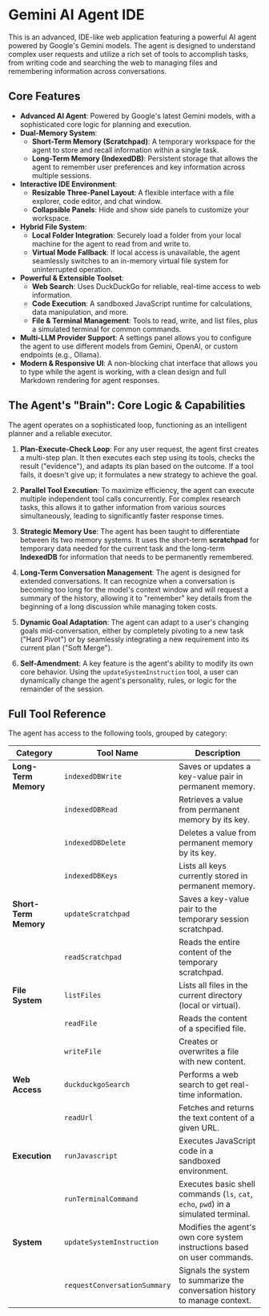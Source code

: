 # Gemini AI Agent IDE

This is an advanced, IDE-like web application featuring a powerful AI agent powered by Google's Gemini models. The agent is designed to understand complex user requests and utilize a rich set of tools to accomplish tasks, from writing code and searching the web to managing files and remembering information across conversations.

## Core Features

*   **Advanced AI Agent**: Powered by Google's latest Gemini models, with a sophisticated core logic for planning and execution.
*   **Dual-Memory System**:
    *   **Short-Term Memory (Scratchpad)**: A temporary workspace for the agent to store and recall information within a single task.
    *   **Long-Term Memory (IndexedDB)**: Persistent storage that allows the agent to remember user preferences and key information across multiple sessions.
*   **Interactive IDE Environment**:
    *   **Resizable Three-Panel Layout**: A flexible interface with a file explorer, code editor, and chat window.
    *   **Collapsible Panels**: Hide and show side panels to customize your workspace.
*   **Hybrid File System**:
    *   **Local Folder Integration**: Securely load a folder from your local machine for the agent to read from and write to.
    *   **Virtual Mode Fallback**: If local access is unavailable, the agent seamlessly switches to an in-memory virtual file system for uninterrupted operation.
*   **Powerful & Extensible Toolset**:
    *   **Web Search**: Uses DuckDuckGo for reliable, real-time access to web information.
    *   **Code Execution**: A sandboxed JavaScript runtime for calculations, data manipulation, and more.
    *   **File & Terminal Management**: Tools to read, write, and list files, plus a simulated terminal for common commands.
*   **Multi-LLM Provider Support**: A settings panel allows you to configure the agent to use different models from Gemini, OpenAI, or custom endpoints (e.g., Ollama).
*   **Modern & Responsive UI**: A non-blocking chat interface that allows you to type while the agent is working, with a clean design and full Markdown rendering for agent responses.

## The Agent's "Brain": Core Logic & Capabilities

The agent operates on a sophisticated loop, functioning as an intelligent planner and a reliable executor.

1.  **Plan-Execute-Check Loop**: For any user request, the agent first creates a multi-step plan. It then executes each step using its tools, checks the result ("evidence"), and adapts its plan based on the outcome. If a tool fails, it doesn't give up; it formulates a new strategy to achieve the goal.

2.  **Parallel Tool Execution**: To maximize efficiency, the agent can execute multiple independent tool calls concurrently. For complex research tasks, this allows it to gather information from various sources simultaneously, leading to significantly faster response times.

3.  **Strategic Memory Use**: The agent has been taught to differentiate between its two memory systems. It uses the short-term **scratchpad** for temporary data needed for the current task and the long-term **IndexedDB** for information that needs to be permanently remembered.

4.  **Long-Term Conversation Management**: The agent is designed for extended conversations. It can recognize when a conversation is becoming too long for the model's context window and will request a summary of the history, allowing it to "remember" key details from the beginning of a long discussion while managing token costs.

5.  **Dynamic Goal Adaptation**: The agent can adapt to a user's changing goals mid-conversation, either by completely pivoting to a new task ("Hard Pivot") or by seamlessly integrating a new requirement into its current plan ("Soft Merge").

6.  **Self-Amendment**: A key feature is the agent's ability to modify its own core behavior. Using the `updateSystemInstruction` tool, a user can dynamically change the agent's personality, rules, or logic for the remainder of the session.

## Full Tool Reference

The agent has access to the following tools, grouped by category:

| Category          | Tool Name                 | Description                                                                          |
| ----------------- | ------------------------- | ------------------------------------------------------------------------------------ |
| **Long-Term Memory** | `indexedDBWrite`          | Saves or updates a key-value pair in permanent memory.                               |
|                   | `indexedDBRead`           | Retrieves a value from permanent memory by its key.                                  |
|                   | `indexedDBDelete`         | Deletes a value from permanent memory by its key.                                    |
|                   | `indexedDBKeys`           | Lists all keys currently stored in permanent memory.                                 |
| **Short-Term Memory** | `updateScratchpad`        | Saves a key-value pair to the temporary session scratchpad.                          |
|                   | `readScratchpad`          | Reads the entire content of the temporary scratchpad.                                |
| **File System**   | `listFiles`               | Lists all files in the current directory (local or virtual).                         |
|                   | `readFile`                | Reads the content of a specified file.                                               |
|                   | `writeFile`               | Creates or overwrites a file with new content.                                       |
| **Web Access**    | `duckduckgoSearch`        | Performs a web search to get real-time information.                                  |
|                   | `readUrl`                 | Fetches and returns the text content of a given URL.                                 |
| **Execution**     | `runJavascript`           | Executes JavaScript code in a sandboxed environment.                                 |
|                   | `runTerminalCommand`      | Executes basic shell commands (`ls`, `cat`, `echo`, `pwd`) in a simulated terminal. |
| **System**        | `updateSystemInstruction` | Modifies the agent's own core system instructions based on user commands.            |
|                   | `requestConversationSummary` | Signals the system to summarize the conversation history to manage context.         |
